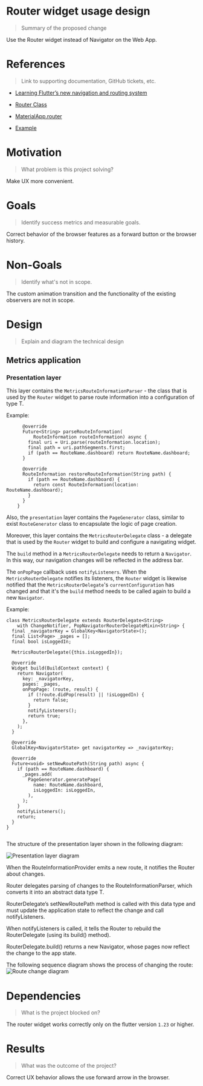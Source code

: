 # Router widget usage design

> Summary of the proposed change

Use the Router widget instead of Navigator on the Web App.

# References

> Link to supporting documentation, GitHub tickets, etc.
* [Learning Flutter’s new navigation and routing system](https://medium.com/flutter/learning-flutters-new-navigation-and-routing-system-7c9068155ade)

* [Router Class](https://api.flutter.dev/flutter/widgets/Router-class.html)

* [MaterialApp.router](https://api.flutter.dev/flutter/material/MaterialApp/MaterialApp.router.html)

* [Example](https://github.com/orestesgaolin/navigator_20_example/blob/master/lib/main_router.dart)

# Motivation

> What problem is this project solving?

Make UX more convenient.

# Goals

> Identify success metrics and measurable goals.

Correct behavior of the browser features as a forward button or the browser history.

# Non-Goals

> Identify what's not in scope.

The custom animation transition and the functionality of the existing observers are not in scope.

# Design

> Explain and diagram the technical design

## Metrics application

### Presentation layer

This layer contains the `MetricsRouteInformationParser` - the class that is used by the `Router` widget to parse route information into a configuration of type T.

Example:

``` class MetricsRouterInformationParser extends RouteInformationParser<String> {
      @override
      Future<String> parseRouteInformation(
          RouteInformation routeInformation) async {
        final uri = Uri.parse(routeInformation.location);
        final path = uri.pathSegments.first;
        if (path == RouteName.dashboard) return RouteName.dashboard;
      }
    
      @override
      RouteInformation restoreRouteInformation(String path) {
        if (path == RouteName.dashboard) {
          return const RouteInformation(location: RouteName.dashboard);
        }
      }
    }
 ```

Also, the `presentation` layer contains the `PageGenerator` class, similar to exist `RouteGenerator` class to encapsulate the logic of page creation.

Moreover, this layer contains the  `MetricsRouterDelegate` class - a delegate that is used by the `Router` widget to build and configure a navigating widget. 

The `build` method in a `MetricsRouterDelegate` needs to return a `Navigator`. In this way, our navigation changes will be reflected in the address bar.

The `onPopPage` callback uses `notifyListeners`. When the `MetricsRouterDelegate` notifies its listeners, the `Router` widget is likewise notified that the `MetricsRouterDelegate`'s `currentConfiguration` has changed and that it's the `build` method needs to be called again to build a new `Navigator`.

Example:
```
class MetricsRouterDelegate extends RouterDelegate<String>
    with ChangeNotifier, PopNavigatorRouterDelegateMixin<String> {
  final _navigatorKey = GlobalKey<NavigatorState>();
  final List<Page> _pages = [];
  final bool isLoggedIn;

  MetricsRouterDelegate({this.isLoggedIn});

  @override
  Widget build(BuildContext context) {
    return Navigator(
      key: _navigatorKey,
      pages: _pages,
      onPopPage: (route, result) {
        if (!route.didPop(result) || !isLoggedIn) {
          return false;
        }
        notifyListeners();
        return true;
      },
    );
  }

  @override
  GlobalKey<NavigatorState> get navigatorKey => _navigatorKey;

  @override
  Future<void> setNewRoutePath(String path) async {
    if (path == RouteName.dashboard) {
      _pages.add(
        PageGenerator.generatePage(
          name: RouteName.dashboard,
          isLoggedIn: isLoggedIn,
        ),
      );
    }
    notifyListeners();
    return;
  }
}


```

The structure of the presentation layer shown in the following diagram: 

![Presentation layer diagram](http://www.plantuml.com/plantuml/proxy?cache=no&fmt=svg&src=https://github.com/platform-platform/monorepo/raw/router_widget/metrics/web/docs/features/router_widget/diagrams/router_widget_presentation.puml)

When the RouteInformationProvider emits a new route, it notifies the Router about changes.

Router delegates parsing of changes to the RouteInformationParser, which converts it into an abstract data type T.

RouterDelegate’s setNewRoutePath method is called with this data type and must update the application state to reflect the change and call notifyListeners.

When notifyListeners is called, it tells the Router to rebuild the RouterDelegate (using its build() method).

RouterDelegate.build() returns a new Navigator, whose pages now reflect the change to the app state.

The following sequence diagram shows the process of changing the route: 
![Route change diagram](http://www.plantuml.com/plantuml/proxy?cache=no&fmt=svg&src=https://github.com/platform-platform/monorepo/raw/router_widget/metrics/web/docs/features/router_widget/diagrams/route_change_sequence.puml)

# Dependencies

> What is the project blocked on?

The router widget works correctly only on the flutter version `1.23` or higher.

# Results

> What was the outcome of the project?

Correct UX behavior allows the use forward arrow in the browser.

